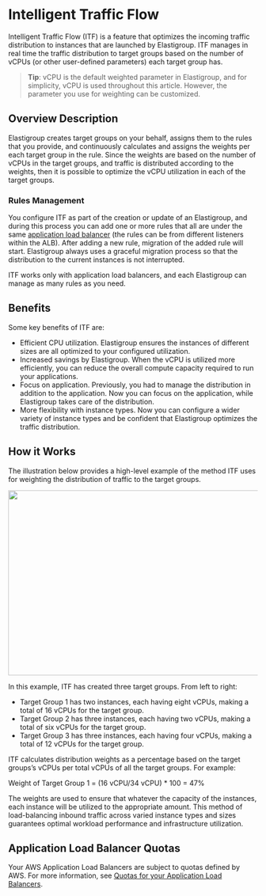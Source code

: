 # Intelligent Traffic Flow

Intelligent Traffic Flow (ITF) is a feature that optimizes the incoming traffic distribution to instances that are launched by Elastigroup. ITF manages in real time the traffic distribution to target groups based on the number of vCPUs (or other user-defined parameters) each target group has.

> **Tip**: vCPU is the default weighted parameter in Elastigroup, and for simplicity, vCPU is used throughout this article. However, the parameter you use for weighting can be customized.

## Overview Description

Elastigroup creates target groups on your behalf, assigns them to the rules that you provide, and continuously calculates and assigns the weights per each target group in the rule. Since the weights are based on the number of vCPUs in the target groups, and traffic is distributed according to the weights, then it is possible to optimize the vCPU utilization in each of the target groups.

### Rules Management

You configure ITF as part of the creation or update of an Elastigroup, and during this process you can add one or more rules that all are under the same [application load balancer](https://docs.aws.amazon.com/elasticloadbalancing/latest/application/introduction.html) (the rules can be from different listeners within the ALB). After adding a new rule, migration of the added rule will start. Elastigroup always uses a graceful migration process so that the distribution to the current instances is not interrupted.

ITF works only with application load balancers, and each Elastigroup can manage as many rules as you need.

## Benefits

Some key benefits of ITF are:

- Efficient CPU utilization. Elastigroup ensures the instances of different sizes are all optimized to your configured utilization.
- Increased savings by Elastigroup. When the vCPU is utilized more efficiently, you can reduce the overall compute capacity required to run your applications.
- Focus on application. Previously, you had to manage the distribution in addition to the application. Now you can focus on the application, while Elastigroup takes care of the distribution.
- More flexibility with instance types. Now you can configure a wider variety of instance types and be confident that Elastigroup optimizes the traffic distribution.

## How it Works

The illustration below provides a high-level example of the method ITF uses for weighting the distribution of traffic to the target groups.

<img src="/elastigroup/_media/intelligent-traffic-flow-overview-01.png" width="540" height="374" />

In this example, ITF has created three target groups. From left to right:

- Target Group 1 has two instances, each having eight vCPUs, making a total of 16 vCPUs for the target group.
- Target Group 2 has three instances, each having two vCPUs, making a total of six vCPUs for the target group.
- Target Group 3 has three instances, each having four vCPUs, making a total of 12 vCPUs for the target group.

ITF calculates distribution weights as a percentage based on the target groups’s vCPUs per total vCPUs of all the target groups. For example:

Weight of Target Group 1 = (16 vCPU/34 vCPU) \* 100 = 47%

The weights are used to ensure that whatever the capacity of the instances, each instance will be utilized to the appropriate amount. This method of load-balancing inbound traffic across varied instance types and sizes guarantees optimal workload performance and infrastructure utilization.

## Application Load Balancer Quotas

Your AWS Application Load Balancers are subject to quotas defined by AWS. For more information, see [Quotas for your Application Load Balancers](https://docs.aws.amazon.com/elasticloadbalancing/latest/application/load-balancer-limits.html).
